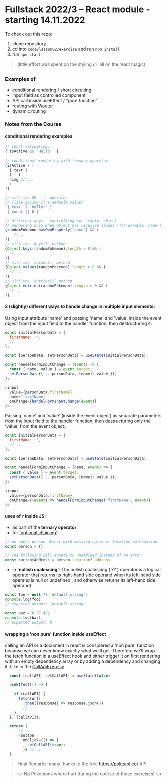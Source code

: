 # Fullstack 2022/3 – React module - starting 14.11.2022

To check out this repo:

1. clone repository
2. cd into `code/lesson02/exercise` and run `npm install`
3. run `npm start`

> (little effort was spent on the styling 👉 all on the react magic)

### Examples of
- conditional rendering / short circuiting 
- input field as controlled component
- API call inside useEffect / "pure function"
- routing with [Wouter](https://github.com/molefrog/wouter)
- dynamic routing



### Notes from the Course

#### conditional rendering examples
```js
// short circuiting:
{ isActive && 'Hello!' }
```
```js
// conditional rendering with ternary operator:
{isActive ? (
  { text }
  ) : (
  <img //....
  >
)}
```
```js
// with the OR `||` operator
// (like giving it a default value)
`{ text || 'Hello!' }`
`{ count || 0 }`
```
```js
// different ways - controlling for 'empty' object 
// rendering only when object has received values (for example 'name'):
{randomPokemon.hasOwnProperty('name') && (
    // ...
)}
// with the `keys()` method
{Object.keys(randomPokemon).length > 0 && (
  //...
)}
// with the `values()` method
{Object.values(randomPokemon).length > 0 && (
  //...
)}
// with the `entries()` method
{Object.entries(randomPokemon).length > 0 && (
  //...
)}
```

#### 2 (slightly) different ways to handle change in **multiple input elements**:
Using input attribute 'name' and passing 'name' and 'value' inside the event object from the input field to the handler function, then destructuring it:
```js
const initialPersonData = {
  firstName: '',
  // ...
};

const [personData, setPersonData] = useState(initialPersonData);

const handelFormInputChange = (event) => {
  const { name, value } = event.target;
  setPersonData({ ...personData, [name]: value });
};

<input
  value={personData.firstName}
  name='firstName'
  onChange={handelFormInputChange(event)}
/>
```
Passing 'name' and 'value' (inside the event object) as separate parameters from the input field to the handler function, then destructuring only the 'value' from the event object:
```js
const initialPersonData = {
  firstName: '',
  // ...
};

const [personData, setPersonData] = useState(initialPersonData);

const handelFormInputChange = (name, event) => {
  const { value } = event.target;
  setPersonData({ ...personData, [name]: value });
};

<input
  value={personData.firstName}
  onChange={(event) => handelFormInputChange('firstName', event)}
/>
```

#### uses of `?` inside JS: 
  - as part of the **ternary operator**
  - for ['optional chaining'](https://developer.mozilla.org/en-US/docs/Web/JavaScript/Reference/Operators/Optional_chaining):
  ```js
  // An empty person object with missing optional location information
  const person = {}

  // The following will equate to undefined instead of an error
  const currentAddress = person.location?.address
  ```
  - in **'nullish coalescing'**: The nullish coalescing ( ?? ) operator is a logical operator that returns its right-hand side operand when its left-hand side operand is null or undefined , and otherwise returns its left-hand side operand)
  ```js
  const foo = null ?? 'default string';
  console.log(foo);
  // expected output: "default string"

  const baz = 0 ?? 42;
  console.log(baz);
  // expected output: 0
  ```

#### wrapping a 'non pure' function inside useEffect
 calling an API or a document in react is considered a 'non pure' function because we can never know exactly what we'll get. Therefore we'll wrap the fetch function in a useEffect hook and either trigger it on first rendering with an empty dependency array or by adding a dependency and changing it. Like in the [CallApiExercise](https://github.com/Codemon72/React_Course_2022/blob/main/code/lesson02/exercise/src/components/CallApiExercise.js).
```js
  const [callAPI, setCallAPI] = useState(false)

  useEffect(() => {
  
    if (callAPI) {
      fetch(url)
        .then((response) => response.json())
        //...
    }
  }, [callAPI]);

  return (
      //...
      <button
        onClick={() => {
          setCallAPI(true);
        }} //...
  )
```

> Final Remarks: many thanks to the free https://pokeapi.co/ API

> 👉 No Pokemons where hurt during the course of these exercises! 👈